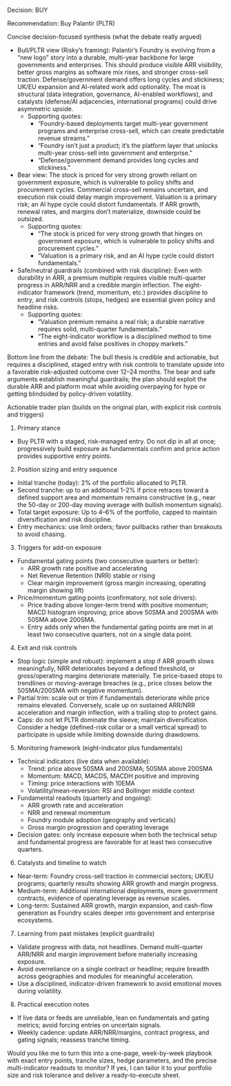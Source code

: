 Decision: BUY

Recommendation: Buy Palantir (PLTR)

Concise decision-focused synthesis (what the debate really argued)
- Bull/PLTR view (Risky’s framing): Palantir’s Foundry is evolving from a “new logo” story into a durable, multi-year backbone for large governments and enterprises. This should produce visible ARR visibility, better gross margins as software mix rises, and stronger cross-sell traction. Defense/government demand offers long cycles and stickiness; UK/EU expansion and AI-related work add optionality. The moat is structural (data integration, governance, AI-enabled workflows), and catalysts (defense/AI adjacencies, international programs) could drive asymmetric upside.
  - Supporting quotes: 
    - “Foundry-based deployments target multi-year government programs and enterprise cross-sell, which can create predictable revenue streams.” 
    - “Foundry isn’t just a product; it’s the platform layer that unlocks multi-year cross-sell into government and enterprise.”
    - “Defense/government demand provides long cycles and stickiness.”
- Bear view: The stock is priced for very strong growth reliant on government exposure, which is vulnerable to policy shifts and procurement cycles. Commercial cross-sell remains uncertain, and execution risk could delay margin improvement. Valuation is a primary risk; an AI hype cycle could distort fundamentals. If ARR growth, renewal rates, and margins don’t materialize, downside could be outsized.
  - Supporting quotes:
    - “The stock is priced for very strong growth that hinges on government exposure, which is vulnerable to policy shifts and procurement cycles.”
    - “Valuation is a primary risk, and an AI hype cycle could distort fundamentals.”
- Safe/neutral guardrails (combined with risk discipline): Even with durability in ARR, a premium multiple requires visible multi-quarter progress in ARR/NRR and a credible margin inflection. The eight-indicator framework (trend, momentum, etc.) provides discipline to entry, and risk controls (stops, hedges) are essential given policy and headline risks.
  - Supporting quotes:
    - “Valuation premium remains a real risk; a durable narrative requires solid, multi-quarter fundamentals.”
    - “The eight-indicator workflow is a disciplined method to time entries and avoid false positives in choppy markets.”

Bottom line from the debate: The bull thesis is credible and actionable, but requires a disciplined, staged entry with risk controls to translate upside into a favorable risk-adjusted outcome over 12–24 months. The bear and safe arguments establish meaningful guardrails; the plan should exploit the durable ARR and platform moat while avoiding overpaying for hype or getting blindsided by policy-driven volatility.

Actionable trader plan (builds on the original plan, with explicit risk controls and triggers)

1) Primary stance
- Buy PLTR with a staged, risk-managed entry. Do not dip in all at once; progressively build exposure as fundamentals confirm and price action provides supportive entry points.

2) Position sizing and entry sequence
- Initial tranche (today): 2% of the portfolio allocated to PLTR.
- Second tranche: up to an additional 1–2% if price retraces toward a defined support area and momentum remains constructive (e.g., near the 50-day or 200-day moving average with bullish momentum signals).
- Total target exposure: Up to 4–6% of the portfolio, capped to maintain diversification and risk discipline.
- Entry mechanics: use limit orders; favor pullbacks rather than breakouts to avoid chasing.

3) Triggers for add-on exposure
- Fundamental gating points (two consecutive quarters or better):
  - ARR growth rate positive and accelerating
  - Net Revenue Retention (NRR) stable or rising
  - Clear margin improvement (gross margin increasing, operating margin showing lift)
- Price/momentum gating points (confirmatory, not sole drivers):
  - Price trading above longer-term trend with positive momentum; MACD histogram improving; price above 50SMA and 200SMA with 50SMA above 200SMA.
  - Entry adds only when the fundamental gating points are met in at least two consecutive quarters, not on a single data point.

4) Exit and risk controls
- Stop logic (simple and robust): implement a stop if ARR growth slows meaningfully, NRR deteriorates beyond a defined threshold, or gross/operating margins deteriorate materially. Tie price-based stops to trendlines or moving-average breaches (e.g., price closes below the 50SMA/200SMA with negative momentum).
- Partial trim: scale out or trim if fundamentals deteriorate while price remains elevated. Conversely, scale up on sustained ARR/NRR acceleration and margin inflection, with a trailing stop to protect gains.
- Caps: do not let PLTR dominate the sleeve; maintain diversification. Consider a hedge (defined-risk collar or a small vertical spread) to participate in upside while limiting downside during drawdowns.

5) Monitoring framework (eight-indicator plus fundamentals)
- Technical indicators (live data when available):
  - Trend: price above 50SMA and 200SMA; 50SMA above 200SMA
  - Momentum: MACD, MACDS, MACDH positive and improving
  - Timing: price interactions with 10EMA
  - Volatility/mean-reversion: RSI and Bollinger middle context
- Fundamental readouts (quarterly and ongoing):
  - ARR growth rate and acceleration
  - NRR and renewal momentum
  - Foundry module adoption (geography and verticals)
  - Gross margin progression and operating leverage
- Decision gates: only increase exposure when both the technical setup and fundamental progress are favorable for at least two consecutive quarters.

6) Catalysts and timeline to watch
- Near-term: Foundry cross-sell traction in commercial sectors; UK/EU programs; quarterly results showing ARR growth and margin progress.
- Medium-term: Additional international deployments, more government contracts, evidence of operating leverage as revenue scales.
- Long-term: Sustained ARR growth, margin expansion, and cash-flow generation as Foundry scales deeper into government and enterprise ecosystems.

7) Learning from past mistakes (explicit guardrails)
- Validate progress with data, not headlines. Demand multi-quarter ARR/NRR and margin improvement before materially increasing exposure.
- Avoid overreliance on a single contract or headline; require breadth across geographies and modules for meaningful acceleration.
- Use a disciplined, indicator-driven framework to avoid emotional moves during volatility.

8) Practical execution notes
- If live data or feeds are unreliable, lean on fundamentals and gating metrics; avoid forcing entries on uncertain signals.
- Weekly cadence: update ARR/NRR/margins, contract progress, and gating signals; reassess tranche timing.

Would you like me to turn this into a one-page, week-by-week playbook with exact entry points, tranche sizes, hedge parameters, and the precise multi-indicator readouts to monitor? If yes, I can tailor it to your portfolio size and risk tolerance and deliver a ready-to-execute sheet.
